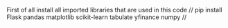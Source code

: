 First of all install all imported libraries that are used in this code
//  pip install Flask pandas matplotlib scikit-learn tabulate yfinance numpy //
